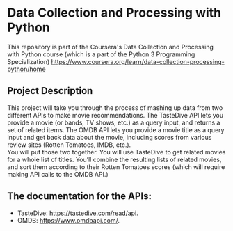 # Data Collection and Processing with Python  
  
This repository is part of the Coursera's Data Collection and Processing with Python course (which is a part of the Python 3 Programming Specialization) https://www.coursera.org/learn/data-collection-processing-python/home  
  
## Project Description  
This project will take you through the process of mashing up data from two different APIs to make movie recommendations. The TasteDive API lets you provide a movie (or bands, TV shows, etc.) as a query input, and returns a set of related items. The OMDB API lets you provide a movie title as a query input and get back data about the movie, including scores from various review sites (Rotten Tomatoes, IMDB, etc.).  
You will put those two together. You will use TasteDive to get related movies for a whole list of titles. You’ll combine the resulting lists of related movies, and sort them according to their Rotten Tomatoes scores (which will require making API calls to the OMDB API.)  
  
## The documentation for the APIs:  
- TasteDive: https://tastedive.com/read/api.  
- OMDB: https://www.omdbapi.com/.  
  
  
